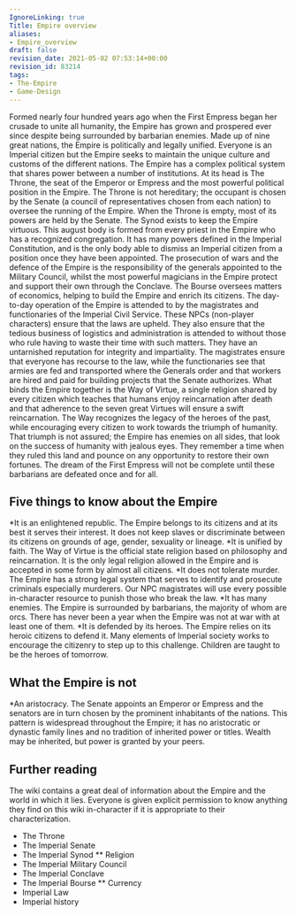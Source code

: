 ```yaml
---
IgnoreLinking: true
Title: Empire overview
aliases:
- Empire_overview
draft: false
revision_date: 2021-05-02 07:53:14+00:00
revision_id: 83214
tags:
- The-Empire
- Game-Design
---
```


Formed nearly four hundred years ago when the First Empress began her crusade to unite all humanity, the Empire has grown and prospered ever since despite being surrounded by barbarian enemies. Made up of nine great nations, the Empire is politically and legally unified. Everyone is an Imperial citizen but the Empire seeks to maintain the unique culture and customs of the different nations.
The Empire has a complex political system that shares power between a number of institutions. At its head is The Throne, the seat of the Emperor or Empress and the most powerful political position in the Empire. The Throne is not hereditary; the occupant is chosen by the Senate (a council of representatives chosen from each nation) to oversee the running of the Empire. When the Throne is empty, most of its powers are held by the Senate.
The Synod exists to keep the Empire virtuous. This august body is formed from every priest in the Empire who has a recognized congregation. It has many powers defined in the Imperial Constitution, and is the only body able to dismiss an Imperial citizen from a position once they have been appointed. The prosecution of wars and the defence of the Empire is the responsibility of the generals appointed to the Military Council, whilst the most powerful magicians in the Empire protect and support their own through the Conclave. The Bourse oversees matters of economics, helping to build the Empire and enrich its citizens.
The day-to-day operation of the Empire is attended to by the magistrates and functionaries of the Imperial Civil Service. These NPCs (non-player characters) ensure that the laws are upheld. They also ensure that the tedious business of logistics and administration is attended to without those who rule having to waste their time with such matters. They have an untarnished reputation for integrity and impartiality. The magistrates ensure that everyone has recourse to the law, while the functionaries see that armies are fed and transported where the Generals order and that workers are hired and paid for building projects that the Senate authorizes. 
What binds the Empire together is the Way of Virtue, a single religion shared by every citizen which teaches that humans enjoy reincarnation after death and that adherence to the seven great Virtues will ensure a swift reincarnation. The Way recognizes the legacy of the heroes of the past, while encouraging every citizen to work towards the triumph of humanity.
That triumph is not assured; the Empire has enemies on all sides, that look on the success of humanity with jealous eyes. They remember a time when they ruled this land and pounce on any opportunity to restore their own fortunes. The dream of the First Empress will not be complete until these barbarians are defeated once and for all.
## Five things to know about the Empire
*It is an enlightened republic. The Empire belongs to its citizens and at its best it serves their interest. It does not keep slaves or discriminate between its citizens on grounds of age, gender, sexuality or lineage.
*It is unified by faith. The Way of Virtue is the official state religion based on philosophy and reincarnation. It is the only legal religion allowed in the Empire and is accepted in some form by almost all citizens.
*It does not tolerate murder. The Empire has a strong legal system that serves to identify and prosecute criminals especially murderers. Our NPC magistrates will use every possible in-character resource to punish those who break the law.
*It has many enemies. The Empire is surrounded by barbarians, the majority of whom are orcs. There has never been a year when the Empire was not at war with at least one of them.
*It is defended by its heroes. The Empire relies on its heroic citizens to defend it. Many elements of Imperial society works to encourage the citizenry to step up to this challenge. Children are taught to be the heroes of tomorrow.
## What the Empire is not
*An aristocracy. The Senate appoints an Emperor or Empress and the senators are in turn chosen by the prominent inhabitants of the nations. This pattern is widespread throughout the Empire; it has no aristocratic or dynastic family lines and no tradition of inherited power or titles. Wealth may be inherited, but power is granted by your peers.
## Further reading
The wiki contains a great deal of information about the Empire and the world in which it lies. Everyone is given explicit permission to know anything they find on this wiki in-character if it is appropriate to their characterization.
* The Throne
* The Imperial Senate
* The Imperial Synod
** Religion
* The Imperial Military Council
* The Imperial Conclave
* The Imperial Bourse
** Currency
* Imperial Law
* Imperial history